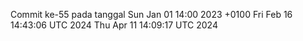 Commit ke-55 pada tanggal Sun Jan 01 14:00 2023 +0100
Fri Feb 16 14:43:06 UTC 2024
Thu Apr 11 14:09:17 UTC 2024
